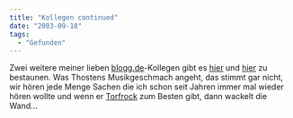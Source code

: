 ```yaml
---
title: "Kollegen continued"
date: "2003-09-18"
tags:
  - "Gefunden"
---
```


Zwei weitere meiner lieben [blogg.de](http://www.blogg.de/)\-Kollegen gibt es [hier](http://www.blogworkorange.de/eintrag.php?id=00019) und [hier](http://www.blogworkorange.de/eintrag.php?id=00018) zu bestaunen. Was Thostens Musikgeschmach angeht, das stimmt gar nicht, wir hören jede Menge Sachen die ich schon seit Jahren immer mal wieder hören wollte und wenn er [Torfrock](http://www.torfrock.de/) zum Besten gibt, dann wackelt die Wand…
